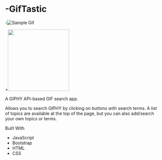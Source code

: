 # -GifTastic

-![Sample Gif](http://i.imgur.com/______.gif)

+<img src="/art/sample.gif?raw=true" width="200px">

A GIPHY API-based GIF search app.

Allows you to search GIPHY by clicking on buttons with search terms. A list of topics are available at the top of the page, but you can also add/search your own topics or terms.

Built With
* JavaScript
* Bootstrap
* HTML
* CSS

